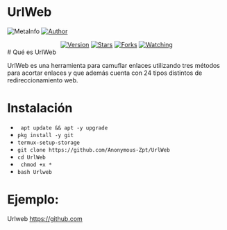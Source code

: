 # UrlWeb
![MetaInfo](https://encrypted-tbn0.gstatic.com/images?q=tbn%3AANd9GcQPNoc4563_gYnzzCUNWaSu1OmljmydA29ljA&usqp=CAU) 
<a href="https://github.com/Anonymous-Zpt"><img title="Author" src="https://img.shields.io/badge/Author-Anonymous%20Zpt-svg?style=for-the-badge&logo=github"></a>
<div align="center">
<a href="#"><img title="Version" src="https://img.shields.io/badge/Version-0.1-green.svg?style=flat-square"></a>
<a href="https://github.com/Anonymous-Zpt/UrlWeb/stargazers/"><img title="Stars" src="https://img.shields.io/github/stars/Anonymous-Zpt/UrlWeb?color=red&style=flat-square"></a>
<a href="https://github.com/Anonymous-Zpt/UrlWeb/network/members"><img title="Forks" src="https://img.shields.io/github/forks/Anonymous-Zpt/UrlWeb?color=red&style=flat-square"></a>
<a href="https://github.com/Anonymous-Zpt/UrlWeb/watchers"><img title="Watching" src="https://img.shields.io/github/watchers/Anonymous-Zpt/UrlWeb?label=Watchers&color=blue&style=flat-square"></a>
</div>
# Qué es UrlWeb

UrlWeb es una herramienta para camuflar enlaces utilizando tres métodos para acortar enlaces y que además cuenta con 24 tipos distintos de redireccionamiento web.

# Instalación 

* ` apt update && apt -y upgrade` 
* ` pkg install -y git `
* ` termux-setup-storage `
* ` git clone https://github.com/Anonymous-Zpt/UrlWeb `
* ` cd UrlWeb `
* ` chmod +x *`
* ` bash Urlweb `


# Ejemplo:
Urlweb https://github.com
